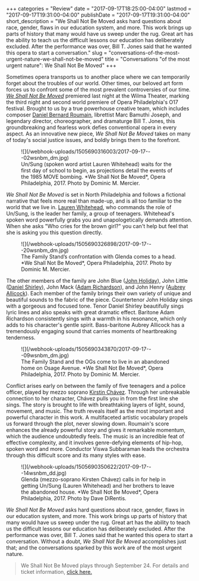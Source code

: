 +++
categories = "Review"
date = "2017-09-17T18:25:00-04:00"
lastmod = "2017-09-17T19:31:00-04:00"
publishDate = "2017-09-17T19:31:00-04:00"
short_description = "We Shall Not Be Moved asks hard questions about race, gender, flaws in our education system, and more. This work brings up parts of history that many would have us sweep under the rug. Great art has the ability to teach us the difficult lessons our education has deliberately excluded. After the performance was over, Bill T. Jones said that he wanted this opera to start a conversation."
slug = "conversations-of-the-most-urgent-nature-we-shall-not-be-moved"
title = "Conversations &quot;of the most urgent nature&quot;: We Shall Not Be Moved"
+++

Sometimes opera transports us to another place where we can temporarily forget about the troubles of our world. Other times, our beloved art form forces us to confront some of the most prevalent controversies of our time. [*We Shall Not Be Moved*](https://www.operaphila.org/whats-on/on-stage-2017-2018/we-shall-not-be-moved/) premiered last night at the Wilma Theater, marking the third night and second world premiere of Opera Philadelphia's O17 festival. Brought to us by a true powerhouse creative team, which includes composer [Daniel Bernard Roumain](/truth-as-reconciliation-we-shall-not-be-moved/), librettist Marc Bamuthi Joseph, and legendary director, choreographer, and dramaturge Bill T. Jones, this groundbreaking and fearless work defies conventional opera in every aspect. As an innovative new piece, *We Shall Not Be Moved* takes on many of today's social justice issues, and boldly brings them to the forefront. 

<figure data-type="image">
![](/webhook-uploads/1505690316003/2017-09-17---02wsnbm_dm.jpg)
<figcaption>Un/Sung (spoken word artist Lauren Whitehead) waits for the first day of school to begin, as projections detail the events of the 1985 MOVE bombing. *We Shall Not Be Moved*, Opera Philadelphia, 2017. Photo by Dominic M. Mercier.</figcaption>
</figure>

*We Shall Not Be Moved* is set in North Philadelphia and follows a fictional narrative that feels more real than made-up, and is all too familiar to the world that we live in. [Lauren Whitehead](/scene/people/lauren-whitehead/), who commands the role of Un/Sung, is the leader her family, a group of teenagers. Whitehead's spoken word powerfully grabs you and unapologetically demands attention. When she asks "Who cries for the brown girl?" you can't help but feel that she is asking you this question directly. 

<figure data-type="image">
![](/webhook-uploads/1505690326898/2017-09-17---20wsnbm_dm.jpg)
<figcaption>The Family Stand’s confrontation with Glenda comes to a head. *We Shall Not Be Moved*, Opera Philadelphia, 2017. Photo by Dominic M. Mercier.</figcaption>
</figure>

The other members of the family are John Blue ([John Holiday](/scene/people/john-holiday/)), John Little ([Daniel Shirley](/scene/people/daniel-shirley/)), John Mack ([Adam Richardson](/scene/people/adam-richardson/)), and John Henry ([Aubrey Allicock](/scene/people/aubrey-allicock/)). Each member of the family brings their own variety of unique and beautiful sounds to the fabric of the piece. Countertenor John Holiday sings with a gorgeous and focused tone. Tenor Daniel Shirley beautifully sings lyric lines and also speaks with great dramatic effect. Baritone Adam Richardson consistently sings with a warmth in his resonance, which only adds to his character's gentle spirit. Bass-baritone Aubrey Allicock has a tremendously engaging sound that carries moments of heartbreaking tenderness.

<figure data-type="image">
![](/webhook-uploads/1505690343870/2017-09-17---09wsnbm_dm.jpg)
<figcaption>The Family Stand and the OGs come to live in an abandoned home on Osage Avenue. *We Shall Not Be Moved*, Opera Philadelphia, 2017. Photo by Dominic M. Mercier.</figcaption>
</figure>

Conflict arises early on between the family of five teenagers and a police officer, played by mezzo soprano [Kirstin Chávez](/scene/people/kirstin-chavez/). Through her unbreakable connection to her character, Chávez pulls you in from the first line she sings. The story is brought to life with breathtaking layers of light, sound, movement, and music. The truth reveals itself as the most important and powerful character in this work. A multifaceted artistic vocabulary propels us forward through the plot, never slowing down. Roumain's score enhances the already powerful story and gives it remarkable momentum, which the audience undoubtedly feels. The music is an incredible feat of effective complexity, and it involves genre-defying elements of hip-hop, spoken word and more. Conductor Viswa Subbaraman leads the orchestra through this difficult score and its many styles with ease.

<figure data-type="image">
![](/webhook-uploads/1505690350622/2017-09-17---14wsnbm_dd.jpg)
<figcaption>Glenda (mezzo-soprano Kirsten Chávez) calls in for help in getting Un/Sung (Lauren Whitehead) and her brothers to leave the abandoned house. *We Shall Not Be Moved*, Opera Philadelphia, 2017. Photo by Dave DiRentis.</figcaption>
</figure>

*We Shall Not Be Moved* asks hard questions about race, gender, flaws in our education system, and more. This work brings up parts of history that many would have us sweep under the rug. Great art has the ability to teach us the difficult lessons our education has deliberately excluded. After the performance was over, Bill T. Jones said that he wanted this opera to start a conversation. Without a doubt, *We Shall Not Be Moved* accomplishes just that; and the conversations sparked by this work are of the most urgent nature.

>We Shall Not Be Moved plays through September 24. For details and ticket information, [click here.](https://www.operaphila.org/whats-on/on-stage-2017-2018/we-shall-not-be-moved/)
